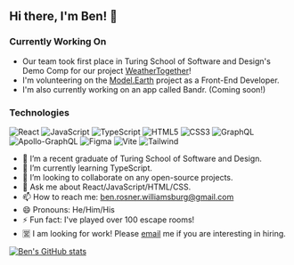 ## Hi there, I'm Ben! 👋


### Currently Working On
* Our team took first place in Turing School of Software and Design's Demo Comp for our project [WeatherTogether](https://weather-together.github.io/weather1-fe)!
* I'm volunteering on the [Model.Earth](https://model.earth/) project as a Front-End Developer.
* I'm also currently working on an app called Bandr. (Coming soon!)

### Technologies

![React](https://img.shields.io/badge/react-%2320232a.svg?style=for-the-badge&logo=react&logoColor=%2361DAFB)
![JavaScript](https://img.shields.io/badge/javascript-%23323330.svg?style=for-the-badge&logo=javascript&logoColor=%23F7DF1E)
![TypeScript](https://img.shields.io/badge/typescript-%23007ACC.svg?style=for-the-badge&logo=typescript&logoColor=white)
![HTML5](https://img.shields.io/badge/html5-%23E34F26.svg?style=for-the-badge&logo=html5&logoColor=white)
![CSS3](https://img.shields.io/badge/css3-%231572B6.svg?style=for-the-badge&logo=css3&logoColor=white)
![GraphQL](https://img.shields.io/badge/-GraphQL-E10098?style=for-the-badge&logo=graphql&logoColor=white)
![Apollo-GraphQL](https://img.shields.io/badge/-ApolloGraphQL-311C87?style=for-the-badge&logo=apollo-graphql)
![Figma](https://img.shields.io/badge/figma-black.svg?style=for-the-badge&logo=figma&logoColor=orange)
![Vite](https://img.shields.io/badge/vite-yellow.svg?style=for-the-badge&logo=vite&logoColor=purple)
![Tailwind](https://img.shields.io/badge/tailwind-blue.svg?style=for-the-badge&logo=tailwind&logoColor=white)

- 🔭 I’m a recent graduate of Turing School of Software and Design.
- 🌱 I’m currently learning TypeScript.
- 👯 I’m looking to collaborate on any open-source projects.
- 💬 Ask me about React/JavaScript/HTML/CSS.
- 📫 How to reach me: ben.rosner.williamsburg@gmail.com
- 😄 Pronouns: He/Him/His
- ⚡ Fun fact: I've played over 100 escape rooms!
- 🈺 I am looking for work! Please [email](mailto:ben.rosner.williamsburg@gmail.com) me if you are interesting in hiring.

[![Ben's GitHub stats](https://github-readme-stats.vercel.app/api?username=ben-rosner-williamsburg)](https://github.com/anuraghazra/github-readme-stats)

